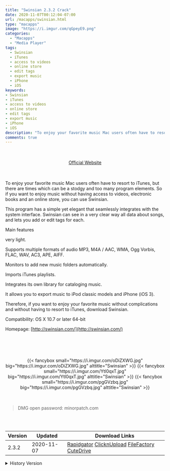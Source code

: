 ```yaml
---
title: "Swinsian 2.3.2 Crack"
date: 2020-11-07T00:12:04-07:00
url: /macapps/swinsian.html
type: "macapps"
image: "https://i.imgur.com/qGpeyE9.png"
categories:
  - "Macapps"
  - "Media Player"
tags:
  - Swinsian
  - iTunes
  - access to videos
  - online store
  - edit tags
  - export music
  - iPhone
  - iOS
keywords:
- Swinsian
- iTunes
- access to videos
- online store
- edit tags
- export music
- iPhone
- iOS
description: "To enjoy your favorite music Mac users often have to resort to iTunes, but there are times which can be a stodgy and too many program elements"
comments: true
---
```


<br/>
<br/>
<center>
<a href="http://swinsian.com/" target="blank"><div class="border border-blue-500 rounded-lg transition duration-500 
    ease-in-out w-48 text-lg text-blue-500 text-center px-2 hover:bg-blue-500 hover:text-white">
  Official Website 
</div></a>
</center>
<br/>
<br/>

To enjoy your favorite music Mac users often have to resort to iTunes, but there are times which can be a stodgy and too many program elements. So if you want to enjoy music without having access to videos, electronic books and an online store, you can use Swinsian.

This program has a simple yet elegant that seamlessly integrates with the system interface. Swinsian can see in a very clear way all data about songs, and lets you add or edit tags for each.

Main features

very light.

Supports multiple formats of audio MP3, M4A / AAC, WMA, Ogg Vorbis, FLAC, WAV, AC3, APE, AIFF.

Monitors to add new music folders automatically.

Imports iTunes playlists.

Integrates its own library for cataloging music.

It allows you to export music to iPod classic models and iPhone (iOS 3).


Therefore, if you want to enjoy your favorite music without complications and without having to resort to iTunes, download Swinsian.

Compatibility: OS X 10.7 or later 64-bit

Homepage: [http://swinsian.com/](http://swinsian.com/)

<br/>
<br/>
<script async src="https://pagead2.googlesyndication.com/pagead/js/adsbygoogle.js"></script>
<ins class="adsbygoogle"
     style="display:block; text-align:center;"
     data-ad-layout="in-article"
     data-ad-format="fluid"
     data-ad-client="ca-pub-8746275014476192"
     data-ad-slot="5144997159"></ins>
<script>
     (adsbygoogle = window.adsbygoogle || []).push({});
</script>
<br/>
<br/>


<center>

<div class="w-full grid grid-cols-3 flex gap-2">
{{< fancybox small="https://i.imgur.com/oDiZXWG.jpg" big="https://i.imgur.com/oDiZXWG.jpg" alttitle="Swinsian" >}}
{{< fancybox small="https://i.imgur.com/Ytl0qxT.jpg" big="https://i.imgur.com/Ytl0qxT.jpg" alttitle="Swinsian" >}}
{{< fancybox small="https://i.imgur.com/pgGVzbq.jpg" big="https://i.imgur.com/pgGVzbq.jpg" alttitle="Swinsian" >}}
</div>

</center>

<br/>
<br/>


> DMG open password: minorpatch.com

<br/>

<br/>
<div id="history_version" class="history_version">

| Version | Updated | Download Links |
| ---- | ---- | ---- |
| 2.3.2 | 2020-11-07 | [Rapidgator](https://ouo.io/DnZ67Q)   [ClicknUpload](https://ouo.io/uvXXVSo)   [FileFactory](https://ouo.io/yFgltr)   [CuteDrive](https://ouo.io/z90lBa) |
<details>
<summary>History Version</summary>

| Version | Updated | Download Links |
| ---- | ---- | ---- |
| 2.3.1 | 2020-10-23 | [Rapidgator](https://ouo.io/GnW107)   [ClicknUpload](https://ouo.io/CrsTaQ)   [FileFactory](https://ouo.io/kP1lK5)   [CuteDrive](https://ouo.io/nOpwc6) |
| 2.3.0 | 2020-10-20 | [UsersCloud](https://ouo.io/PQ2iYb)   [ClicknUpload](https://ouo.io/xOmemX)   [FileFactory](https://ouo.io/Lvnl4X)   [CuteDrive](https://ouo.io/zoXCud) |
| 2.2.4 | 2020-05-12 | [UsersCloud](https://ouo.io/ImymhQ)   [ClicknUpload](https://ouo.io/sE8dus)   [FileFactory](https://ouo.io/PMN5K3)   [CuteDrive](https://ouo.io/Y9bSoV) |
</details>

</div>
